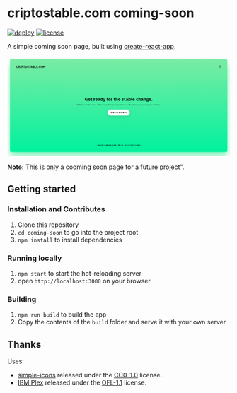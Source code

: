 criptostable.com coming-soon
======================
[![deploy](https://github.com/arkn98/coming-soon/workflows/deploy/badge.svg)](https://github.com/arkn98/coming-soon/actions?query=workflow%3Adeploy)
[![license](https://img.shields.io/github/license/arkn98/coming-soon)](LICENSE)

A simple coming soon page, built using [create-react-app](https://github.com/facebook/create-react-app).

<p align="center">
  <img src="./docs/screenshot.png" alt="Coming soon page" width="738">
</p>

**Note:** This is only a cooming soon page for a future project".

## Getting started

### Installation and Contributes

1. Clone this repository
2. `cd coming-soon` to go into the project root
3. `npm install` to install dependencies

### Running locally

1. `npm start` to start the hot-reloading server
2. open `http://localhost:3000` on your browser

### Building

1. `npm run build` to build the app
2. Copy the contents of the `build` folder and serve it with your own server

## Thanks

Uses:
 - [simple-icons](https://github.com/simple-icons/simple-icons) released under the [CC0-1.0](https://github.com/simple-icons/simple-icons/blob/develop/LICENSE.md) license.
 - [IBM Plex](https://github.com/IBM/plex) released under the [OFL-1.1](https://github.com/IBM/plex/blob/master/LICENSE.txt) license.
